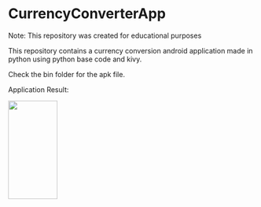 # CurrencyConverterApp

Note: This repository was created for educational purposes

This repository contains a currency conversion android application made in python using python base code and kivy.

Check the bin folder for the apk file. 

Application Result:

  
<img src="https://github.com/Ronn-M/CurrencyConverterApp/assets/117614337/60d43c61-bd92-490b-a308-ae7ef8f2a765" width="100" height="200">

